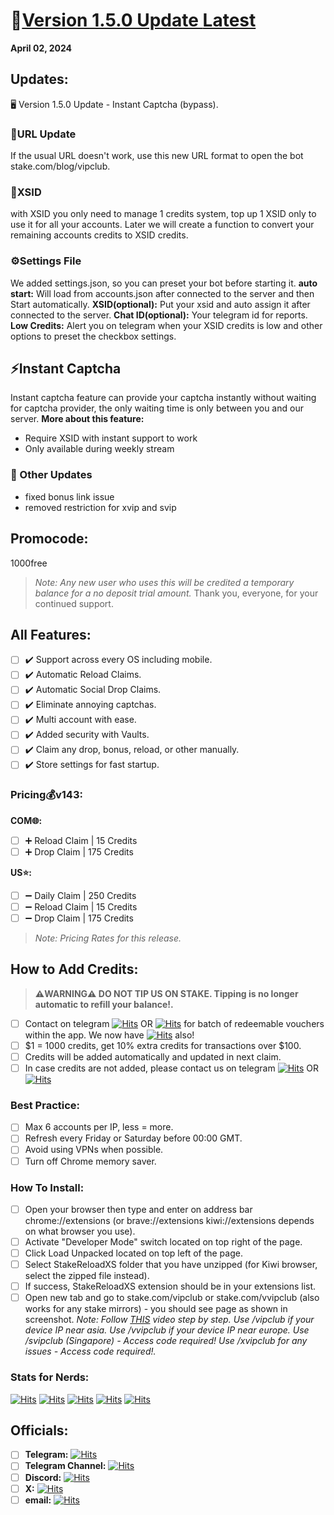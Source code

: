 # **📝[Version 1.5.0 Update ](https://github.com/StakeReloadXS/StakeReloadXS/releases/tag/1.5.0)[Latest](https://github.com/StakeReloadXS/StakeReloadXS/releases/latest)**
**April 02, 2024**

## **Updates:**
🖥 Version 1.5.0 Update - Instant Captcha (bypass).

### **🔗URL Update**
If the usual URL doesn't work, use this new URL format to open the bot stake.com/blog/vipclub.

### **🪪XSID**
with XSID you only need to manage 1 credits system, top up 1 XSID only to use it for all your accounts.
Later we will create a function to convert your remaining accounts credits to XSID credits.

### **⚙Settings File**
We added settings.json, so you can preset your bot before starting it.
**auto start:**
Will load from accounts.json after connected to the server and then Start automatically.
**XSID(optional):**
Put your xsid and auto assign it after connected to the server.
**Chat ID(optional):**
Your telegram id for reports.
**Low Credits:** 
Alert you on telegram when your XSID credits is low and other options to preset the checkbox settings.

## **⚡Instant Captcha**
Instant captcha feature can provide your captcha instantly without waiting for captcha provider, the only waiting time  is only between you and our server.
**More about this feature:**
- Require XSID with instant support to work
- Only available during weekly stream

### **🔧 Other Updates**
- fixed bonus link issue
- removed restriction for xvip and svip

## **Promocode:**
1000free

>_Note: Any new user who uses this will be credited a temporary balance for a no deposit trial amount._
Thank you, everyone, for your continued support.


## **All Features:**
- [ ] ✔️ Support across every OS including mobile.
- [ ] ✔️ Automatic Reload Claims.
- [ ] ✔️ Automatic Social Drop Claims.
- [ ] ✔️ Eliminate annoying captchas.
- [ ] ✔️ Multi account with ease.
- [ ] ✔️ Added security with Vaults.
- [ ] ✔️ Claim any drop, bonus, reload, or other manually.
- [ ] ✔️ Store settings for fast startup.

### **Pricing💰v143:**
**COM🌐:**
- [ ] ➕ Reload Claim | 15 Credits
- [ ] ➕ Drop Claim | 175 Credits

**US⭐:**
- [ ] ➖ Daily Claim | 250 Credits
- [ ] ➖ Reload Claim | 15 Credits
- [ ] ➖ Drop Claim | 175 Credits
>_Note: Pricing Rates for this release._
## **How to Add Credits:**
> **⚠️WARNING⚠️ DO NOT TIP US ON STAKE. Tipping is no longer automatic to refill your balance!.**
- [ ] Contact on telegram [![Hits](https://hits.seeyoufarm.com/api/count/incr/badge.svg?url=https%3A%2F%2Ft.me%2Fsp_stake&count_bg=%2379C83D&title_bg=%237FA1E0&icon=telegram.svg&icon_color=%23FFFFFF&title=%40sp_stake&edge_flat=false)](https://hits.seeyoufarm.com) OR [![Hits](https://hits.seeyoufarm.com/api/count/incr/badge.svg?url=https%3A%2F%2Ft.me%2Fsupitsj&count_bg=%2379C83D&title_bg=%237FA1E0&icon=telegram.svg&icon_color=%23FFFFFF&title=%40SupItsJ&edge_flat=false)](https://hits.seeyoufarm.com) for batch of redeemable vouchers within the app. We now have [![Hits](https://hits.seeyoufarm.com/api/count/incr/badge.svg?url=https%3A%2F%2Fdsc.gg%2Freload-xs&count_bg=%2379C83D&title_bg=%236A9EFF&icon=discord.svg&icon_color=%23FFFFFF&title=Discord&edge_flat=false)](https://hits.seeyoufarm.com) also!
- [ ] $1 = 1000 credits, get 10% extra credits for transactions over $100.
- [ ] Credits will be added automatically and updated in next claim.
- [ ] In case credits are not added, please contact us on telegram [![Hits](https://hits.seeyoufarm.com/api/count/incr/badge.svg?url=https%3A%2F%2Ft.me%2Fsp_stake&count_bg=%2379C83D&title_bg=%237FA1E0&icon=telegram.svg&icon_color=%23FFFFFF&title=%40sp_stake&edge_flat=false)](https://hits.seeyoufarm.com) OR [![Hits](https://hits.seeyoufarm.com/api/count/incr/badge.svg?url=https%3A%2F%2Ft.me%2Fsupitsj&count_bg=%2379C83D&title_bg=%237FA1E0&icon=telegram.svg&icon_color=%23FFFFFF&title=%40SupItsJ&edge_flat=false)](https://hits.seeyoufarm.com) 
### **Best Practice:**
- [ ] Max 6 accounts per IP, less = more.
- [ ] Refresh every Friday or Saturday before 00:00 GMT.
- [ ] Avoid using VPNs when possible.
- [ ] Turn off Chrome memory saver.

### **How To Install:**
- [ ] Open your browser then type and enter on address bar chrome://extensions (or brave://extensions kiwi://extensions depends on what browser you use).
- [ ] Activate "Developer Mode" switch located on top right of the page.
- [ ] Click Load Unpacked located on top left of the page.
- [ ] Select StakeReloadXS folder that you have unzipped (for Kiwi browser, select the zipped file instead).
- [ ] If success, StakeReloadXS extension should be in your extensions list.
- [ ] Open new tab and go to stake.com/vipclub or stake.com/vvipclub (also works for any stake mirrors) - you should see page as shown in screenshot.
_Note: Follow [THIS](https://www.youtube.com/shorts/wScjw3U06I0) video step by step._
_Use /vipclub if your device IP near asia._
_Use /vvipclub if your device IP near europe._
_Use /svipclub (Singapore) - Access code required!_
_Use /xvipclub for any issues - Access code required!._

### Stats for Nerds:
[![Hits](https://hits.seeyoufarm.com/api/count/incr/badge.svg?url=https%3A%2F%2Fgithub.com%2FStakeReloadXS%2FStakeReloadXS&count_bg=%2379C83D&title_bg=%23555555&icon=github.svg&icon_color=%23E7E7E7&title=hits&edge_flat=false)](https://hits.seeyoufarm.com) [![Hits](https://hits.seeyoufarm.com/api/count/incr/badge.svg?url=https%3A%2F%2Fdsc.gg%2Fplayxvip&count_bg=%2379C83D&title_bg=%236A9EFF&icon=discord.svg&icon_color=%23FFFFFF&title=playX+Discord&edge_flat=false)](https://hits.seeyoufarm.com) [![Hits](https://hits.seeyoufarm.com/api/count/incr/badge.svg?url=https%3A%2F%2Ft.me%2FStakeReloadXS&count_bg=%2379C83D&title_bg=%236A9EFF&icon=minutemailer.svg&icon_color=%23FFFFFF&title=Telegram&edge_flat=false)](https://hits.seeyoufarm.com) [![Hits](https://hits.seeyoufarm.com/api/count/incr/badge.svg?url=https%3A%2F%2Fdsc.gg%2Freload-xs&count_bg=%2379C83D&title_bg=%236A9EFF&icon=discord.svg&icon_color=%23FFFFFF&title=Discord&edge_flat=false)](https://hits.seeyoufarm.com) [![Hits](https://hits.seeyoufarm.com/api/count/incr/badge.svg?url=https%3A%2F%2Fx.com%2FReloadedXS&count_bg=%2379C83D&title_bg=%23000000&icon=nutanix.svg&icon_color=%23FFFFFF&title=on+X+%40ReloadedXS&edge_flat=false)](https://hits.seeyoufarm.com) 

## **Officials:**
- [ ] **Telegram:** [![Hits](https://hits.seeyoufarm.com/api/count/incr/badge.svg?url=https%3A%2F%2Ft.me%2FStakeReloadXS&count_bg=%2379C83D&title_bg=%236A9EFF&icon=minutemailer.svg&icon_color=%23FFFFFF&title=Telegram&edge_flat=false)](https://hits.seeyoufarm.com)
- [ ] **Telegram Channel:** [![Hits](https://hits.seeyoufarm.com/api/count/incr/badge.svg?url=https%3A%2F%2Ft.me%2FStakeReloadXS&count_bg=%2379C83D&title_bg=%236A9EFF&icon=minutemailer.svg&icon_color=%23FFFFFF&title=Telegram&edge_flat=false)](https://hits.seeyoufarm.com)
- [ ] **Discord:** [![Hits](https://hits.seeyoufarm.com/api/count/incr/badge.svg?url=https%3A%2F%2Fdsc.gg%2Freload-xs&count_bg=%2379C83D&title_bg=%236A9EFF&icon=discord.svg&icon_color=%23FFFFFF&title=Discord&edge_flat=false)](https://hits.seeyoufarm.com)
- [ ] **X:** [![Hits](https://hits.seeyoufarm.com/api/count/incr/badge.svg?url=https%3A%2F%2Fx.com%2FReloadedXS&count_bg=%2379C83D&title_bg=%23000000&icon=nutanix.svg&icon_color=%23FFFFFF&title=on+X+%40ReloadedXS&edge_flat=false)](https://hits.seeyoufarm.com) 
- [ ] **email:** [![Hits](https://hits.seeyoufarm.com/api/count/incr/badge.svg?url=https%3A%2F%2Foutlook.com&count_bg=%2379C83D&title_bg=%23000000&icon=gmail.svg&icon_color=%23FFFFFF&title=E-mail+Us&edge_flat=false)](https://hits.seeyoufarm.com)
